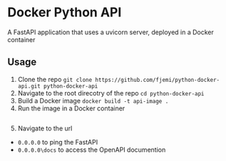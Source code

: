 # Docker Python API
A FastAPI application that uses a uvicorn server, deployed in a Docker container

## Usage
1. Clone the repo 
```git clone https://github.com/fjemi/python-docker-api.git python-docker-api```
2. Navigate to the root direcotry of the repo 
```cd python-docker-api```
3. Build a Docker image
```docker build -t api-image .```
4. Run the image in a Docker container
```docker run -d --name api-container -p 80:80 api-image
```
5. Navigate to the url 
  - ```0.0.0.0``` to ping the FastAPI
  - ```0.0.0.0\docs``` to access the OpenAPI documention
